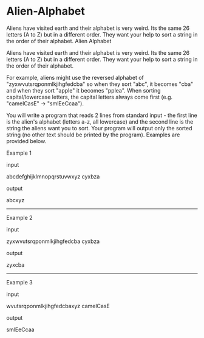# Alien-Alphabet
Aliens have visited earth and their alphabet is very weird. Its the same 26 letters (A to Z) but in a different order. They want your help to sort a string in the order of their alphabet.
Alien Alphabet


Aliens have visited earth and their alphabet is very weird. Its the same 26 letters (A to Z) but in a different order. They want your help to sort a string in the order of their alphabet.

For example, aliens might use the reversed alphabet of "zyxwvutsrqponmlkjihgfedcba" so when they sort "abc", it becomes "cba" and when they sort "apple" it becomes "pplea". When sorting capital/lowercase letters, the capital letters always come first (e.g. "camelCasE" -> "smlEeCcaa").

You will write a program that reads 2 lines from standard input - the first line is the alien's alphabet (letters a-z, all lowercase) and the second line is the string the aliens want you to sort. Your program will output only the sorted string (no other text should be printed by the program). Examples are provided below. 


Example 1

input

abcdefghijklmnopqrstuvwxyz
cyxbza

output

abcxyz

-------------------------------------------------------------------------------------------------------------------
Example 2

input

zyxwvutsrqponmlkjihgfedcba
cyxbza

output

zyxcba

-------------------------------------------------------------------------------------------------------------------
Example 3

input

wvutsrqponmlkjihgfedcbaxyz
camelCasE

output

smlEeCcaa
